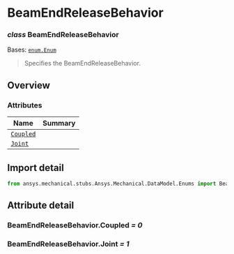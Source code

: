 <a id="beamendreleasebehavior"></a>

# BeamEndReleaseBehavior

<a id="BeamEndReleaseBehavior"></a>

### *class* BeamEndReleaseBehavior

Bases: [`enum.Enum`](https://docs.python.org/3/library/enum.html#enum.Enum)

> Specifies the BeamEndReleaseBehavior.

> <!-- !! processed by numpydoc !! -->

<a id="overview"></a>

## Overview

### Attributes

| Name | Summary |
|--------------------------------------------------------------------------|----|
| [`Coupled`](#BeamEndReleaseBehavior.Coupled)                             |    |
| [`Joint`](../../../ACT/Automation/Mechanical/Connections/Joint.md#Joint) |    |

<a id="import-detail"></a>

## Import detail

```python
from ansys.mechanical.stubs.Ansys.Mechanical.DataModel.Enums import BeamEndReleaseBehavior
```

<a id="attribute-detail"></a>

## Attribute detail

<a id="BeamEndReleaseBehavior.Coupled"></a>

### BeamEndReleaseBehavior.Coupled *= 0*

<a id="BeamEndReleaseBehavior.Joint"></a>

### BeamEndReleaseBehavior.Joint *= 1*
